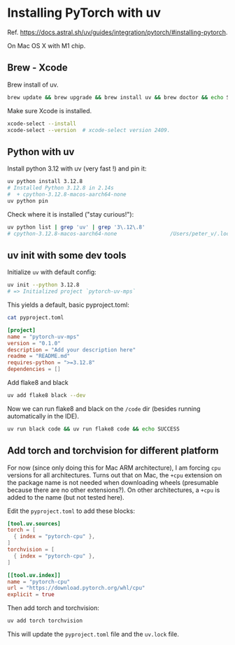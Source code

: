 # Installing PyTorch with uv

Ref. <https://docs.astral.sh/uv/guides/integration/pytorch/#installing-pytorch>.

On Mac OS X with M1 chip.

## Brew - Xcode

Brew install of uv.

```zsh
brew update && brew upgrade && brew install uv && brew doctor && echo SUCCESS
```

Make sure Xcode is installed.

```zsh
xcode-select --install
xcode-select --version  # xcode-select version 2409.
```

## Python with uv

Install python 3.12 with uv (very fast !) and pin it:

```zsh
uv python install 3.12.8
# Installed Python 3.12.8 in 2.14s
#  + cpython-3.12.8-macos-aarch64-none
uv python pin
```

Check where it is installed ("stay curious!"):

```zsh
uv python list | grep 'uv' | grep '3\.12\.8'
# cpython-3.12.8-macos-aarch64-none                 /Users/peter_v/.local/share/uv/python/cpython-3.12.8-macos-aarch64-none/bin/python3.12
```

## uv init with some dev tools

Initialize `uv` with default config:

```zsh
uv init --python 3.12.8
# => Initialized project `pytorch-uv-mps`
```

This yields a default, basic pyproject.toml:

```zsh
cat pyproject.toml
```

```toml
[project]
name = "pytorch-uv-mps"
version = "0.1.0"
description = "Add your description here"
readme = "README.md"
requires-python = ">=3.12.8"
dependencies = []
```

Add flake8 and black

```zsh
uv add flake8 black --dev
```

Now we can run flake8 and black on the `/code` dir
(besides running automatically in the IDE).

```zsh
uv run black code && uv run flake8 code && echo SUCCESS
```

## Add torch and torchvision for different platform

For now (since only doing this for Mac ARM architecture), I am forcing `cpu` versions
for all architectures. Turns out that on Mac, the `+cpu` extension on the package name
is not needed when downloading wheels (presumable because there are no other extensions?).
On other architectures, a `+cpu` is added to the name (but not tested here).

Edit the `pyproject.toml` to add these blocks:

```toml
[tool.uv.sources]
torch = [
  { index = "pytorch-cpu" },
]
torchvision = [
  { index = "pytorch-cpu" },
]

[[tool.uv.index]]
name = "pytorch-cpu"
url = "https://download.pytorch.org/whl/cpu"
explicit = true
```

Then add torch and torchvision:

```zsh
uv add torch torchvision
```

This will update the `pyproject.toml` file and the `uv.lock` file.
